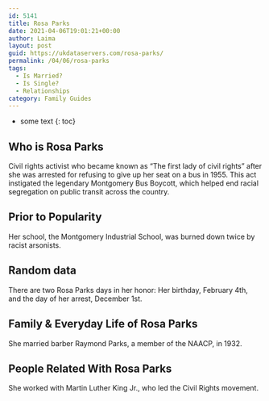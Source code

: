 ```yaml
---
id: 5141
title: Rosa Parks
date: 2021-04-06T19:01:21+00:00
author: Laima
layout: post
guid: https://ukdataservers.com/rosa-parks/
permalink: /04/06/rosa-parks
tags:
  - Is Married?
  - Is Single?
  - Relationships
category: Family Guides
---
```


* some text
{: toc}


## Who is Rosa Parks
                  
                  
                  
Civil rights activist who became known as &#8220;The first lady of civil rights&#8221; after she was arrested for refusing to give up her seat on a bus in 1955. This act instigated the legendary Montgomery Bus Boycott, which helped end racial segregation on public transit across the country.
                  
              
            
              
            
                
                
                
## Prior to Popularity
                  
                  
                  
Her school, the Montgomery Industrial School, was burned down twice by racist arsonists.
                  
              
            
              
            
                
                
                
## Random data
                  
                  
                  
There are two Rosa Parks days in her honor: Her birthday, February 4th, and the day of her arrest, December 1st.
                  
              
            
              
            
                
                
                
## Family & Everyday Life of Rosa Parks
                  
                  
                  
She married barber Raymond Parks, a member of the NAACP, in 1932.
                  
              
            
              
            
                
                
                
## People Related With Rosa Parks
                  
                  
                  
She worked with Martin Luther King Jr., who led the Civil Rights movement.
                  
              
            
              
            
                
              
            
              
              
            
            
              
            
          
          
          